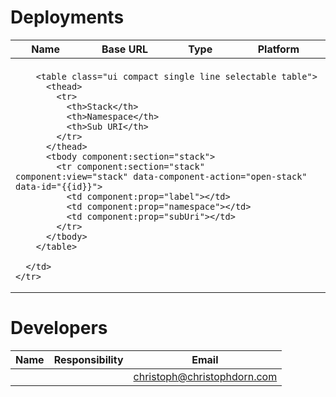 
Deployments
===========

<table class="ui compact single line table" component:id="deployments-table">
  <thead>
    <tr>
      <th>Name</th>
      <th>Base URL</th>
      <th>Type</th>
      <th>Platform</th>
    </tr>
  </thead>
  <tbody component:section="deployment">
    <tr component:section="deployment" component:view="deployment">
      <td component:prop="name"></td>
      <td><a href="{{baseUrl}}" component:prop="baseUrl"></a></td>
      <td component:prop="type"></td>
      <td component:prop="platform"></td>
    </tr>
    <tr component:section="deployment" component:view="stacks">
      <td colspan="4">
      
        <table class="ui compact single line selectable table">
          <thead>
            <tr>
              <th>Stack</th>
              <th>Namespace</th>
              <th>Sub URI</th>
            </tr>
          </thead>
          <tbody component:section="stack">
            <tr component:section="stack" component:view="stack" data-component-action="open-stack" data-id="{{id}}">
              <td component:prop="label"></td>
              <td component:prop="namespace"></td>
              <td component:prop="subUri"></td>
            </tr>
          </tbody>
        </table>

      </td>
    </tr>
  </tbody>
</table>


Developers
==========

<table class="ui compact single line table" component:id="developers-table">
  <thead>
    <tr>
      <th>Name</th>
      <th>Responsibility</th>
      <th>Email</th>
    </tr>
  </thead>
  <tbody component:section="row">
    <tr component:section="row" component:view="default">
      <td component:prop="name"></td>
      <td component:prop="responsibility"></td>
      <td><a href="mailto:{{email}}" component:prop="email">christoph@christophdorn.com</a></td>
    </tr>
  </tbody>
</table>



<script component:id="deployments-table" component:location="window">
exports.main = function (LIB, globalContext) {
	return LIB.firewidgets.Widget(function (context) {
		return {
			"#chscript:redraw": {
          mapData: function (data) {
              return {
                  "@load": [
                      "deployments"
                  ],
                  "@map": {
                    'deployments': data.connect('pinf.genesis.model.DeploymentPointer/*', function (data) {
                      return {
                        "id": data.connect("id"),
                        "name": data.connect("name"),
                        "baseUrl": data.connect("baseUrl")
                      };
                    }),
                    'deployment-details': data.connect('pinf.genesis.model.Deployment/*', function (data) {
                      return {
                        "id": data.connect("id"),
                        "baseUrl": data.connect("baseUrl"),
                        "inviteInfo": data.connect("inviteInfo")
                      };
                    }),
                    'stacks': data.connect('pinf.genesis.model.Stack/*', function (data) {
                      return {
                        "id": data.connect("id"),
                        "label": data.connect("label"),
                        "namespace": data.connect("namespace"),
                        "subUri": data.connect("subUri"),
                        "invitePage": data.connect("invitePage")
                      };
                    })
                  },
                  "@postprocess": function (data) {
                      data.deployments.forEach(function (deployment) {
                          // TODO: Do this dynamically once remote data loads as well.
                          if (deployment.get("id") === "127.0.0.1:8090") {
                              deployment.stack = data.stacks;
                          }
                      });
                      return data;
                  }
              };
          },
          getTemplateData: function (data) {
              return {
                  "deployment-details": data["deployment-details"],
                  "stacks": data["stacks"],
                  "deployment": data.deployments.map(function (row) {
                      row["$views"] = {};
                      row["$views"]['deployment'] = true;
      
                      // TODO: Instead of hardcoding, enable view if data is available.
                      if (row["id"] === "127.0.0.1:8090") {
                          row["$views"]['stacks'] = true;
                          row["stack"].forEach(function (stack) {
                              stack["$views"] = {};
                              stack["$views"]['stack'] = true;
                          });
                      }
                      return row;
                  })
              };
          },
          afterRender: function (domNode, data) {
              var helpers = this;
              domNode.click(function (event) {
                  var node = helpers.findActionableNode(event.target);
                  if (
                      node &&
                      node.action === "open-stack"
                  ) {
      
                      // HACK: Do this dynamically
                      var inviteInfo = data["deployment-details"][0]["inviteInfo"];
                      var baseUrl = data["deployment-details"][0]["baseUrl"];
                      var stack = data["stacks"].filter(function (stack) {
                          return (stack["id"] === node.id);
                      }).pop();
      
                      var url =
                          baseUrl +
                          stack["subUri"] +
                          (stack["invitePage"] || "") + 
                          "?" + inviteInfo.name + "=" + inviteInfo.value;
      
                      window.open(url, "_blank");
                  }
              });
          }
			}
		};
	}, globalContext);
}
</script>

<script component:id="deployments-table" component:location="server">
exports.main = function (LIB, globalContext) {
	return LIB.firewidgets.Widget(function (context) {
		return {
		    "#0.FireWidgets": {
		        getDataForPointer: function (pointer) {
              const aspects = globalContext.adapters["model.pinf.genesis"];
      
              if (pointer === "deployments") {
                  return {
                      "pinf.genesis.model.DeploymentPointer": aspects.getCollectionRecords("DeploymentPointer"),
                      "pinf.genesis.model.Deployment": aspects.getCollectionRecords("Deployment"),
                      "pinf.genesis.model.Stack": aspects.getCollectionRecords("Stack")
                  };
              }
		        }
		    }
		};
	}, globalContext);
}
</script>


<script component:id="stacks-table" component:location="window">
exports.main = function (LIB, globalContext) {
	return LIB.firewidgets.Widget(function (context) {
		return {
			"#chscript:redraw": {
        mapData: function (data) {
            return {
                "@load": [
                    "stacks"
                ],
                "@map": {
                  'rows': data.connect('pinf.genesis.model.Stack/*', function (data) {
                    return {
                      "id": data.connect("id"),
                      "label": data.connect("label"),
                      "namespace": data.connect("namespace"),
                      "subUri": data.connect("subUri")
                    };
                  })
                }
            };
        },
        getTemplateData: function (data) {
            return {
                "row": data.rows.map(function (row) {
                    row["$views"] = {};
                    row["$views"]['default'] = true;
                    return row;
                })
            };
        }
			}
		};
	}, globalContext);
}
</script>

<script component:id="stacks-table" component:location="server">
exports.main = function (LIB, globalContext) {
	return LIB.firewidgets.Widget(function (context) {
		return {
		    "#0.FireWidgets": {
		        getDataForPointer: function (pointer) {
              const aspects = globalContext.adapters["model.pinf.genesis"];
      
              if (pointer === "stacks") {
                  return {
                      "pinf.genesis.model.Stack": aspects.getCollectionRecords("Stack")
                  };
              }
		        }
		    }
		};
	}, globalContext);
}
</script>



<script component:id="developers-table" component:location="window">
exports.main = function (LIB, globalContext) {
	return LIB.firewidgets.Widget(function (context) {
		return {
			"#chscript:redraw": {
        mapData: function (data) {
            return {
                "@load": [
                    "developers"
                ],
                "@map": {
                  'rows': data.connect('pinf.genesis.model.Developer/*', function (data) {
                    return {
                      "id": data.connect("id"),
                      "name": data.connect("name"),
                      "email": data.connect("email"),
                      "responsibility": data.connect("responsibility", {
                        format: function (value) {
                          if (!Array.isArray(value)) {
                            return value;
                          }
                          return value.join(", ");
                        }
                      })
                    };
                  })
                }
            };
        },
        getTemplateData: function (data) {
            return {
                "row": data.rows.map(function (row) {
                    row["$views"] = {};
                    row["$views"]['default'] = true;
                    return row;
                })
            };
        }
			}
		};
	}, globalContext);
}
</script>

<script component:id="developers-table" component:location="server">
exports.main = function (LIB, globalContext) {
	return LIB.firewidgets.Widget(function (context) {
		return {
		    "#0.FireWidgets": {
		        getDataForPointer: function (pointer) {
              const aspects = globalContext.adapters["model.pinf.genesis"];
      
              if (pointer === "developers") {
                  return {
                      "pinf.genesis.model.Developer": aspects.getCollectionRecords("Developer")
                  };
              }
		        }
		    }
		};
	}, globalContext);
}
</script>
